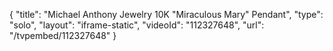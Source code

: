 {
    "title": "Michael Anthony Jewelry 10K \"Miraculous Mary\" Pendant",
    "type": "solo",
    "layout": "iframe-static",
    "videoId": "112327648",
    "url": "\/tvpembed\/112327648"
}
